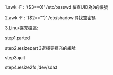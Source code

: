 1.awk -F : '($3==0)' /etc/passwd 檢查UID為0的帳號

2.awk -F : '($2=="")' /etc/shadow 尋找空密碼

3.Linux擴充磁區:

step1.parted

step2.resizepart 3選擇要擴充的編號

step3.quit

step4.resize2fs /dev/sda3
